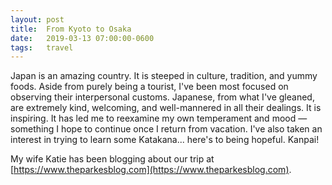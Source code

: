 ```yaml
---
layout: post
title:  From Kyoto to Osaka
date:   2019-03-13 07:00:00-0600
tags:   travel
---
```


Japan is an amazing country. It is steeped in culture, tradition, and yummy foods. Aside from purely being a tourist, I've been most focused on observing their interpersonal customs. Japanese, from what I've gleaned, are extremely kind, welcoming, and well-mannered in all their dealings. It is inspiring. It has led me to reexamine my own temperament and mood — something I hope to continue once I return from vacation. I've also taken an interest in trying to learn some Katakana... here's to being hopeful. Kanpai!

My wife Katie has been blogging about our trip at [https://www.theparkesblog.com](https://www.theparkesblog.com).
